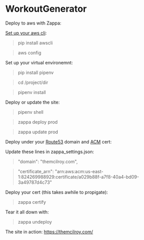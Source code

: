 # WorkoutGenerator

Deploy to aws with Zappa:

[Set up your aws cli](https://docs.aws.amazon.com/cli/latest/userguide/cli-chap-getting-started.html):
> pip install awscli

> aws config

Set up your virtual environemnt:
> pip install pipenv

> cd /project/dir

> pipenv install

Deploy or update the site:
> pipenv shell

> zappa deploy prod

> zappa update prod

Deploy under your [Route53](https://docs.aws.amazon.com/Route53/latest/DeveloperGuide/getting-started.html) domain and [ACM](https://docs.aws.amazon.com/acm/latest/userguide/gs-acm-request-public.html) cert:

Update these lines in zappa_settings.json:
> "domain": "themcilroy.com",

> "certificate_arn": "arn:aws:acm:us-east-1:824269988929:certificate/a029b88f-a7f8-40a4-bd09-3a49787d4c73"


Deploy your cert (this takes awhile to propigate):
> zappa certify

Tear it all down with:
> zappa undeploy

The site in action: https://themcilroy.com/